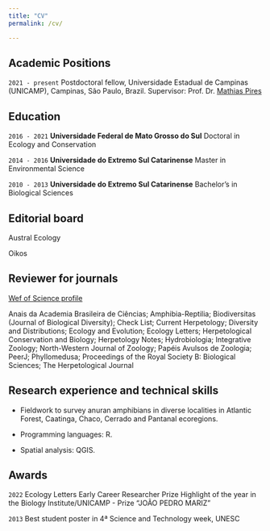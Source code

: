 ```yaml
---
title: "CV"
permalink: /cv/

---
```


## Academic Positions

`2021 - present`
Postdoctoral fellow, Universidade Estadual de Campinas (UNICAMP), Campinas, São
Paulo, Brazil. 
Supervisor: Prof. Dr. [Mathias Pires](http://www.mathiasmpires.net.br/)

## Education

`2016 - 2021`
__Universidade Federal de Mato Grosso do Sul__
Doctoral in Ecology and Conservation

`2014 - 2016`
__Universidade do Extremo Sul Catarinense__
Master in Environmental Science

`2010 - 2013`
__Universidade do Extremo Sul Catarinense__
Bachelor’s in Biological Sciences

## Editorial board

Austral Ecology

Oikos


## Reviewer for journals
[Wef of Science profile](https://www.webofscience.com/wos/author/record/359730)

Anais da Academia Brasileira de Ciências; Amphibia-Reptilia; Biodiversitas (Journal of Biological Diversity); Check List; 
Current Herpetology; Diversity and Distributions; Ecology and Evolution; Ecology Letters; Herpetological Conservation and Biology; Herpetology Notes; Hydrobiologia; Integrative Zoology; North-Western Journal of Zoology; Papéis Avulsos de Zoologia; PeerJ; Phyllomedusa; Proceedings of the Royal Society B: Biological Sciences; The Herpetological Journal


## Research experience and technical skills
- Fieldwork to survey anuran amphibians in diverse localities in Atlantic Forest, Caatinga, Chaco, Cerrado and Pantanal ecoregions. 

- Programming languages: R. 
- Spatial analysis: QGIS. 


## Awards

`2022`
 Ecology Letters Early Career Researcher Prize
 Highlight of the year in the Biology Institute/UNICAMP - Prize “JOÃO PEDRO MARIZ”

`2013`
Best student poster in 4ª Science and Technology week, UNESC 




<!-- ### Footer

Last updated: May 2020 -->

